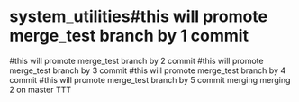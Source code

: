 # system_utilities#this will promote merge_test branch by 1 commit
#this will promote merge_test branch by 2 commit
#this will promote merge_test branch by 3 commit
#this will promote merge_test branch by 4 commit
#this will promote merge_test branch by 5 commit
merging
merging 2
on master
TTT
